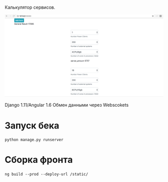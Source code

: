 Калькулятор сервисов.

![screenshot](calc.png?raw=true "screenshot")


Django 1.11/Angular 1.6
Обмен данными через Webscokets

# Запуск бека
`
python manage.py runserver
`

# Сборка фронта
`
ng build --prod --deploy-url /static/
`